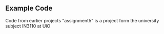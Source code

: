 ## Example Code
Code from earlier projects
"assignment5" is a project form the university subject IN3110 at UiO
